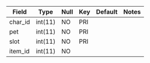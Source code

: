 **Field**|**Type**|**Null**|**Key**|**Default**|**Notes**
-----|-----|-----|-----|-----|-----
char\_id|int(11)|NO|PRI| | 
pet|int(11)|NO|PRI| | 
slot|int(11)|NO|PRI| | 
item\_id|int(11)|NO| | | 